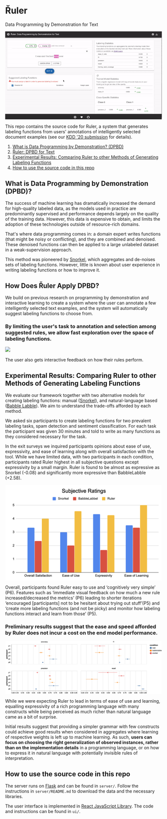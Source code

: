 # Řuler
 Data Programming by Demonstration for Text 
 
 <img align="middle" src=media/ruler_demo_gif.gif>
 
This repo contains the source code for Ruler, a system that generates labeling functions from users' annotations of intelligently selected document examples (see our [KDD '20 submission]() for details). 


1. [What is Data Programming by Demonstration? (DPBD)](#DPBD)
2. [Řuler: DPBD for Text](#Ruler)
3. [Experimental Results: Comparing Ruler to other Methods of Generating Labeling Functions](#Experiments)
4. [How to use the source code in this repo](#Use)



## <a name='DPBD'></a>What is Data Programming by Demonstration (DPBD)?
The success of machine learning has dramatically increased the demand for high-quality labeled data, as the models used in practice are predominantly supervised and performance depends largely on the quality of the training data.
However, this data is expensive to obtain, and limits the adoption of these technologies outside of resource-rich domains.

That's where data programming comes in: a domain expert writes functions (that might be noisy or conflicting), and they are combined and denoised. These denoised functions can then be applied to a large unlabeled dataset in a weak-supervision approach.

This method was pioneered by [Snorkel](https://towardsdatascience.com/introducing-snorkel-27e4b0e6ecff), which aggregates and de-noises sets of labeling functions. However, little is known about user experience in writing labeling functions or how to improve it.

## <a name='Ruler'></a>How Does Řuler Apply DPBD?
We build on previous research on programming by demonstration and interactive learning to create a system where the user can annotate a few intelligently selected text examples, and the system will automatically suggest labeling functions to choose from. 

### By limiting the user's task to annotation and selection among suggested rules, **we allow fast exploration over the space of labeling functions.**

<img  src=https://media.giphy.com/media/XreQmk7ETCak0/giphy.gif>


The user also gets interactive feedback on how their rules perform. 


## <a name='Experiments'></a>Experimental Results: Comparing Ruler to other Methods of Generating Labeling Functions
We evaluate our framework together with two alternative models for creating labeling functions: manual ([Snorkel](https://towardsdatascience.com/introducing-snorkel-27e4b0e6ecff)), and natural-language based ([Babble Labble](https://hazyresearch.github.io/snorkel/blog/babble_labble.html)). We aim to understand the trade-offs afforded by each method.

We asked six participants to create labeling functions for two prevalent labeling tasks, spam detection and sentiment classification. For each task the participant was given 30 minutes and told to write as many functions as they considered necessary for the task.

In the exit surveys we inquired participants opinions about ease of use, expressivity, and ease of learning along with overall satisfaction with the tool.  While we have limited data, with two participants in each condition, participants rated Ruler highest in all subjective questions except expressivity by a small margin. Ruler is found to be almost as expressive as Snorkel (-0.08) and significantly more expressive than BabbleLabble (+2.58).

<img align="middle" src=media/QualitativeRatings.png>

Overall, participants found Ruler easy to use and ‘cognitively very simple’ (P6). Features such as ‘immediate visual feedback on how much a new rule increased/decreased the metrics’ (P6) leading to shorter iterations ‘encouraged \[participants] not to be hesitant about trying out stuff’(P5) and ‘create more labeling functions (and not be picky) and monitor how labeling functions interact and learn from those’ (P5). 

### Preliminary results suggest that the ease and speed afforded by Ruler does not incur a cost on the end model performance.

<img align="middle" src=media/classifier-performance.png>

While we were expecting Ruler to lead in terms of ease of use and learning, equalling expressivity of a rich programming language with many constructs while being perceived as much richer than natural language came as a bit of surprise. 

Initial results suggest that providing a simpler grammar with few constructs could achieve good results when considered in aggregates where learning of respective weights is left up to machine learning. As such, **users can focus on choosing the right generalization of observed instances, rather than on the implementation details** in a programming language, or on how to express it in natural language with potentially invisible rules of interpretation. 

## <a name='Use'></a>How to use the source code in this repo

The server runs on [Flask](https://flask.palletsprojects.com/en/1.1.x/) and can be found in `server/`. Follow the instructions in `server/README.md` to download the data and the necessary libraries.

The user interface is implemented in [React JavaScript Library](https://reactjs.org). The code and instructions can be found in `ui/`.


